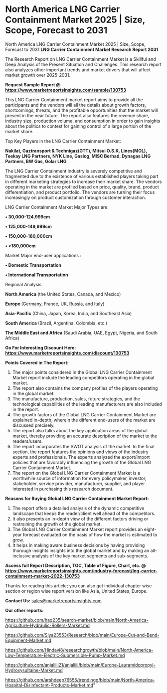 # North America LNG Carrier Containment Market 2025 | Size, Scope, Forecast to 2031
North America LNG Carrier Containment Market 2025 | Size, Scope, Forecast to 2031
<strong>LNG Carrier Containment Market Research Report 2031</strong>

The Research Report on LNG Carrier Containment Market is a Skillful and Deep Analysis of the Present Situation and Challenges. This research report also analyzes other important trends and market drivers that will affect market growth over 2025-2031.

<strong>Request Sample Report @ <a href=https://www.marketreportsinsights.com/sample/130753>https://www.marketreportsinsights.com/sample/130753</a></strong>

This LNG Carrier Containment market report aims to provide all the participants and the vendors will all the details about growth factors, shortcomings, threats, and the profitable opportunities that the market will present in the near future. The report also features the revenue share, industry size, production volume, and consumption in order to gain insights about the politics to contest for gaining control of a large portion of the market share.

Top Key Players in the LNG Carrier Containment Market:

<strong>Nakilat, Gaztransport & Technigaz(GTT), Mitsui O.S.K. Lines(MOL), Teekay LNG Partners, NYK Line, Gaslog, MISC Berhad, Dynagas LNG Partners, BW Gas, Golar LNG</strong>

The LNG Carrier Containment Industry is severely competitive and fragmented due to the existence of various established players taking part in different marketing strategies to increase their market share. The vendors operating in the market are profiled based on price, quality, brand, product differentiation, and product portfolio. The vendors are turning their focus increasingly on product customization through customer interaction.

LNG Carrier Containment Market Major Types are:

<strong>• 30,000-124,999cm

• 125,000-149,999cm

• 150,000-180,000cm

• >180,000cm</strong>

Market Major end-user applications :

<strong>• Domestic Transportation

• International Transportation</strong>

Regional Analysis

</u><strong><b>North America</b></strong> (the United States, Canada, and Mexico)

<strong><b>Europe </b></strong>(Germany, France, UK, Russia, and Italy)

<strong><b>Asia-Pacific</b></strong> (China, Japan, Korea, India, and Southeast Asia)

<strong><b>South America</b></strong> (Brazil, Argentina, Colombia, etc.)

<strong><b>The Middle East and Africa</b></strong> (Saudi Arabia, UAE, Egypt, Nigeria, and South Africa)

<strong>Go For Interesting Discount Here: <a href=https://www.marketreportsinsights.com/discount/130753>https://www.marketreportsinsights.com/discount/130753</a></strong>

<strong>Points Covered in The Report:</strong>
<ol>
  <li>The major points considered in the Global LNG Carrier Containment Market report include the leading competitors operating in the global market.</li>
  <li>The report also contains the company profiles of the players operating in the global market.</li>
  <li>The manufacture, production, sales, future strategies, and the technological capabilities of the leading manufacturers are also included in the report.</li>
  <li>The growth factors of the Global LNG Carrier Containment Market are explained in-depth, wherein the different end-users of the market are discussed precisely.</li>
  <li>The report also talks about the key application areas of the global market, thereby providing an accurate description of the market to the readers/users.</li>
  <li>The report incorporates the SWOT analysis of the market. In the final section, the report features the opinions and views of the industry experts and professionals. The experts analyzed the export/import policies that are favorably influencing the growth of the Global LNG Carrier Containment Market.</li>
  <li>The report on the Global LNG Carrier Containment Market is a worthwhile source of information for every policymaker, investor, stakeholder, service provider, manufacturer, supplier, and player interested in purchasing this research document.</li>
</ol>
<strong>Reasons for Buying Global LNG Carrier Containment Market Report:</strong>

<ol>
  <li>The report offers a detailed analysis of the dynamic competitive landscape that keeps the reader/client well ahead of the competitors.</li>
  <li>It also presents an in-depth view of the different factors driving or restraining the growth of the global market.</li>
  <li>The Global LNG Carrier Containment Market report provides an eight-year forecast evaluated on the basis of how the market is estimated to grow.</li>
  <li>It helps in making aware business decisions by having providing thorough insights insights into the global market and by making an all-inclusive analysis of the key market segments and sub-segments.</li>
</ol>
<strong>Access full Report Description, TOC, Table of Figure, Chart, etc. @ <a href=https://www.marketreportsinsights.com/industry-forecast/lng-carrier-containment-market-2022-130753>https://www.marketreportsinsights.com/industry-forecast/lng-carrier-containment-market-2022-130753</a></strong>


Thanks for reading this article; you can also get individual chapter wise section or region wise report version like Asia, United States, Europe.

<strong>Contact Us:</strong>
sales@marketreportsinsights.com

<strong>Our other reports:</strong>

<a href=https://github.com/haq235/search-market/blob/main/North-America-Agriculture-Hydraulic-Rollers-Market.md>https://github.com/haq235/search-market/blob/main/North-America-Agriculture-Hydraulic-Rollers-Market.md</a>

<a href=https://github.com/Siya23553/Research/blob/main/Europe-Cut-and-Bend-Equipment-Market.md>https://github.com/Siya23553/Research/blob/main/Europe-Cut-and-Bend-Equipment-Market.md</a>

<a href=https://github.com/Hindavi8/researchgrowth/blob/main/North-America-Low-Temperature-Electric-Submersible-Pump-Market.md>https://github.com/Hindavi8/researchgrowth/blob/main/North-America-Low-Temperature-Electric-Submersible-Pump-Market.md</a>

<a href=https://github.com/anjaliiii21/anjaliiii/blob/main/Europe-Lauramidopropyl-Hydroxysultaine-Market.md>https://github.com/anjaliiii21/anjaliiii/blob/main/Europe-Lauramidopropyl-Hydroxysultaine-Market.md</a>

<a href=https://github.com/arshdeep76555/trendingg/blob/main/North-America-Hospital-Disinfectant-Products-Market.md>https://github.com/arshdeep76555/trendingg/blob/main/North-America-Hospital-Disinfectant-Products-Market.md</a>"
